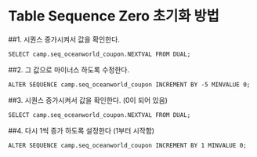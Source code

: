 # Table Sequence Zero 초기화 방법

##1. 시퀀스 증가시켜서 값을 확인한다.
```PLSQL
SELECT camp.seq_oceanworld_coupon.NEXTVAL FROM DUAL;
```

##2. 그 값으로 마이너스 하도록 수정한다.
```PLSQL
ALTER SEQUENCE camp.seq_oceanworld_coupon INCREMENT BY -5 MINVALUE 0;
```  

##3. 시퀀스 증가시켜서 값을 확인한다. (0이 되어 있음)
```PLSQL
SELECT camp.seq_oceanworld_coupon.NEXTVAL FROM DUAL;
```

##4. 다시 1씩 증가 하도록 설정한다 (1부터 시작함)
```PLSQL
ALTER SEQUENCE camp.seq_oceanworld_coupon INCREMENT BY 1 MINVALUE 0;
```